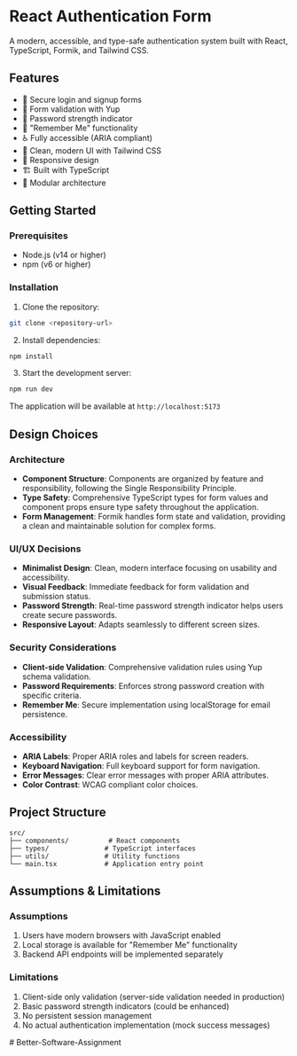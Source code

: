 # React Authentication Form

A modern, accessible, and type-safe authentication system built with React, TypeScript, Formik, and Tailwind CSS.

## Features

- 🔐 Secure login and signup forms
- 📝 Form validation with Yup
- 💪 Password strength indicator
- 🔄 "Remember Me" functionality
- ♿ Fully accessible (ARIA compliant)
- 🎨 Clean, modern UI with Tailwind CSS
- 📱 Responsive design
- 🏗️ Built with TypeScript
- 🧩 Modular architecture

## Getting Started

### Prerequisites

- Node.js (v14 or higher)
- npm (v6 or higher)

### Installation

1. Clone the repository:
```bash
git clone <repository-url>
```

2. Install dependencies:
```bash
npm install
```

3. Start the development server:
```bash
npm run dev
```

The application will be available at `http://localhost:5173`

## Design Choices

### Architecture
- **Component Structure**: Components are organized by feature and responsibility, following the Single Responsibility Principle.
- **Type Safety**: Comprehensive TypeScript types for form values and component props ensure type safety throughout the application.
- **Form Management**: Formik handles form state and validation, providing a clean and maintainable solution for complex forms.

### UI/UX Decisions
- **Minimalist Design**: Clean, modern interface focusing on usability and accessibility.
- **Visual Feedback**: Immediate feedback for form validation and submission status.
- **Password Strength**: Real-time password strength indicator helps users create secure passwords.
- **Responsive Layout**: Adapts seamlessly to different screen sizes.

### Security Considerations
- **Client-side Validation**: Comprehensive validation rules using Yup schema validation.
- **Password Requirements**: Enforces strong password creation with specific criteria.
- **Remember Me**: Secure implementation using localStorage for email persistence.

### Accessibility
- **ARIA Labels**: Proper ARIA roles and labels for screen readers.
- **Keyboard Navigation**: Full keyboard support for form navigation.
- **Error Messages**: Clear error messages with proper ARIA attributes.
- **Color Contrast**: WCAG compliant color choices.

## Project Structure

```
src/
├── components/          # React components
├── types/              # TypeScript interfaces
├── utils/              # Utility functions
└── main.tsx            # Application entry point
```

## Assumptions & Limitations

### Assumptions
1. Users have modern browsers with JavaScript enabled
2. Local storage is available for "Remember Me" functionality
3. Backend API endpoints will be implemented separately

### Limitations
1. Client-side only validation (server-side validation needed in production)
2. Basic password strength indicators (could be enhanced)
3. No persistent session management
4. No actual authentication implementation (mock success messages)

#   B e t t e r - S o f t w a r e - A s s i g n m e n t  
 